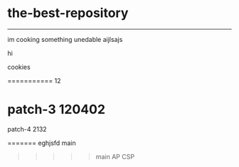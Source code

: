 # the-best-repository
_____________
im cooking something unedable
aijlsajs

hi 

cookies

===========
12

patch-3
120402
=======



patch-4
2132

=======
eghjsfd
main
>>>>> main
AP CSP
